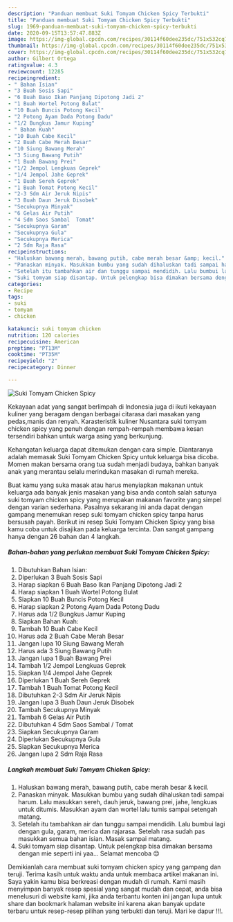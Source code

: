 ```yaml
---
description: "Panduan membuat Suki Tomyam Chicken Spicy Terbukti"
title: "Panduan membuat Suki Tomyam Chicken Spicy Terbukti"
slug: 1969-panduan-membuat-suki-tomyam-chicken-spicy-terbukti
date: 2020-09-15T13:57:47.883Z
image: https://img-global.cpcdn.com/recipes/30114f60dee235dc/751x532cq70/suki-tomyam-chicken-spicy-foto-resep-utama.jpg
thumbnail: https://img-global.cpcdn.com/recipes/30114f60dee235dc/751x532cq70/suki-tomyam-chicken-spicy-foto-resep-utama.jpg
cover: https://img-global.cpcdn.com/recipes/30114f60dee235dc/751x532cq70/suki-tomyam-chicken-spicy-foto-resep-utama.jpg
author: Gilbert Ortega
ratingvalue: 4.3
reviewcount: 12285
recipeingredient:
- " Bahan Isian"
- "3 Buah Sosis Sapi"
- "6 Buah Baso Ikan Panjang Dipotong Jadi 2"
- "1 Buah Wortel Potong Bulat"
- "10 Buah Buncis Potong Kecil"
- "2 Potong Ayam Dada Potong Dadu"
- "1/2 Bungkus Jamur Kuping"
- " Bahan Kuah"
- "10 Buah Cabe Kecil"
- "2 Buah Cabe Merah Besar"
- "10 Siung Bawang Merah"
- "3 Siung Bawang Putih"
- "1 Buah Bawang Prei"
- "1/2 Jempol Lengkuas Geprek"
- "1/4 Jempol Jahe Geprek"
- "1 Buah Sereh Geprek"
- "1 Buah Tomat Potong Kecil"
- "2-3 Sdm Air Jeruk Nipis"
- "3 Buah Daun Jeruk Disobek"
- "Secukupnya Minyak"
- "6 Gelas Air Putih"
- "4 Sdm Saos Sambal  Tomat"
- "Secukupnya Garam"
- "Secukupnya Gula"
- "Secukupnya Merica"
- "2 Sdm Raja Rasa"
recipeinstructions:
- "Haluskan bawang merah, bawang putih, cabe merah besar &amp; kecil."
- "Panaskan minyak. Masukkan bumbu yang sudah dihaluskan tadi sampai harum. Lalu masukkan sereh, dauh jeruk, bawang prei, jahe, lengkuas untuk ditumis. Masukkan ayam dan wortel lalu tumis sampai setengah matang."
- "Setelah itu tambahkan air dan tunggu sampai mendidih. Lalu bumbui lagi dengan gula, garam, merica dan rajarasa. Setelah rasa sudah pas masukkan semua bahan isian. Masak sampai matang."
- "Suki tomyam siap disantap. Untuk pelengkap bisa dimakan bersama dengan mie seperti ini yaa... Selamat mencoba 😊"
categories:
- Recipe
tags:
- suki
- tomyam
- chicken

katakunci: suki tomyam chicken 
nutrition: 120 calories
recipecuisine: American
preptime: "PT13M"
cooktime: "PT35M"
recipeyield: "2"
recipecategory: Dinner

---
```



![Suki Tomyam Chicken Spicy](https://img-global.cpcdn.com/recipes/30114f60dee235dc/751x532cq70/suki-tomyam-chicken-spicy-foto-resep-utama.jpg)

Kekayaan adat yang sangat berlimpah di Indonesia juga di ikuti kekayaan kuliner yang beragam dengan berbagai citarasa dari masakan yang pedas,manis dan renyah. Karasteristik kuliner Nusantara suki tomyam chicken spicy yang penuh dengan rempah-rempah membawa kesan tersendiri bahkan untuk warga asing yang berkunjung.


Kehangatan keluarga dapat ditemukan dengan cara simple. Diantaranya adalah memasak Suki Tomyam Chicken Spicy untuk keluarga bisa dicoba. Momen makan bersama orang tua sudah menjadi budaya, bahkan banyak anak yang merantau selalu merindukan masakan di rumah mereka.



Buat kamu yang suka masak atau harus menyiapkan makanan untuk keluarga ada banyak jenis masakan yang bisa anda contoh salah satunya suki tomyam chicken spicy yang merupakan makanan favorite yang simpel dengan varian sederhana. Pasalnya sekarang ini anda dapat dengan gampang menemukan resep suki tomyam chicken spicy tanpa harus bersusah payah.
Berikut ini resep Suki Tomyam Chicken Spicy yang bisa kamu coba untuk disajikan pada keluarga tercinta. Dan sangat gampang hanya dengan 26 bahan dan 4 langkah.


<!--inarticleads1-->

##### Bahan-bahan yang perlukan membuat Suki Tomyam Chicken Spicy:

1. Dibutuhkan  Bahan Isian:
1. Diperlukan 3 Buah Sosis Sapi
1. Harap siapkan 6 Buah Baso Ikan Panjang Dipotong Jadi 2
1. Harap siapkan 1 Buah Wortel Potong Bulat
1. Siapkan 10 Buah Buncis Potong Kecil
1. Harap siapkan 2 Potong Ayam Dada Potong Dadu
1. Harus ada 1/2 Bungkus Jamur Kuping
1. Siapkan  Bahan Kuah:
1. Tambah 10 Buah Cabe Kecil
1. Harus ada 2 Buah Cabe Merah Besar
1. Jangan lupa 10 Siung Bawang Merah
1. Harus ada 3 Siung Bawang Putih
1. Jangan lupa 1 Buah Bawang Prei
1. Tambah 1/2 Jempol Lengkuas Geprek
1. Siapkan 1/4 Jempol Jahe Geprek
1. Diperlukan 1 Buah Sereh Geprek
1. Tambah 1 Buah Tomat Potong Kecil
1. Dibutuhkan 2-3 Sdm Air Jeruk Nipis
1. Jangan lupa 3 Buah Daun Jeruk Disobek
1. Tambah Secukupnya Minyak
1. Tambah 6 Gelas Air Putih
1. Dibutuhkan 4 Sdm Saos Sambal / Tomat
1. Siapkan Secukupnya Garam
1. Diperlukan Secukupnya Gula
1. Siapkan Secukupnya Merica
1. Jangan lupa 2 Sdm Raja Rasa




<!--inarticleads2-->

##### Langkah membuat  Suki Tomyam Chicken Spicy:

1. Haluskan bawang merah, bawang putih, cabe merah besar &amp; kecil.
1. Panaskan minyak. Masukkan bumbu yang sudah dihaluskan tadi sampai harum. Lalu masukkan sereh, dauh jeruk, bawang prei, jahe, lengkuas untuk ditumis. Masukkan ayam dan wortel lalu tumis sampai setengah matang.
1. Setelah itu tambahkan air dan tunggu sampai mendidih. Lalu bumbui lagi dengan gula, garam, merica dan rajarasa. Setelah rasa sudah pas masukkan semua bahan isian. Masak sampai matang.
1. Suki tomyam siap disantap. Untuk pelengkap bisa dimakan bersama dengan mie seperti ini yaa... Selamat mencoba 😊




Demikianlah cara membuat suki tomyam chicken spicy yang gampang dan teruji. Terima kasih untuk waktu anda untuk membaca artikel makanan ini. Saya yakin kamu bisa berkreasi dengan mudah di rumah. Kami masih menyimpan banyak resep spesial yang sangat mudah dan cepat, anda bisa menelusuri di website kami, jika anda terbantu konten ini jangan lupa untuk share dan bookmark halaman website ini karena akan banyak update terbaru untuk resep-resep pilihan yang terbukti dan teruji. Mari ke dapur !!!. 
